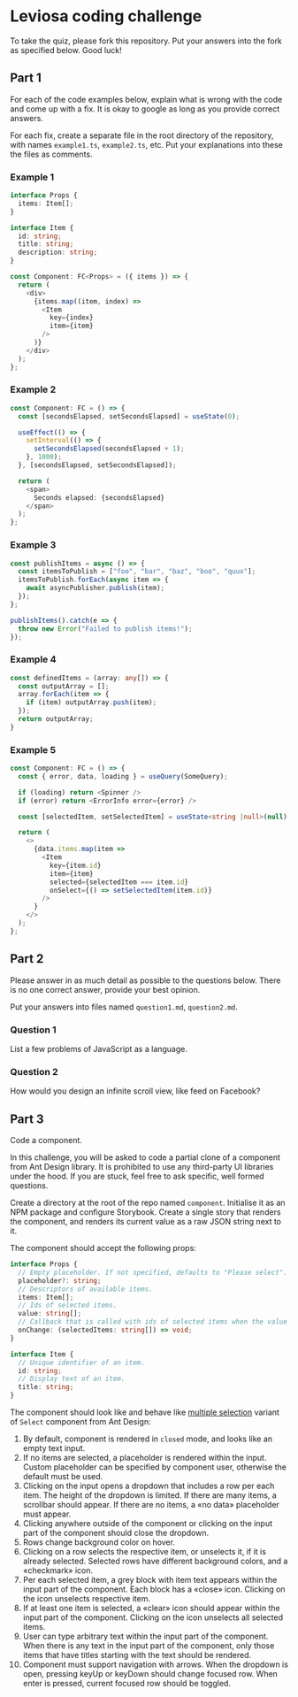 # Leviosa coding challenge
To take the quiz, please fork this repository. Put your answers into the fork as specified below. Good luck!

## Part 1
For each of the code examples below, explain what is wrong with the code and come up with a fix. It is okay to google as long as you provide correct answers.

For each fix, create a separate file in the root directory of the repository, with names `example1.ts`, `example2.ts`, etc. Put your explanations into these the files as comments.

### Example 1

```typescript
interface Props {
  items: Item[];
}

interface Item {
  id: string;
  title: string;
  description: string;
}

const Component: FC<Props> = ({ items }) => {
  return (
    <div>
      {items.map((item, index) => 
        <Item 
          key={index}
          item={item}
        />
      )}
    </div>
  );
};
```

### Example 2

```typescript
const Component: FC = () => {
  const [secondsElapsed, setSecondsElapsed] = useState(0);

  useEffect(() => {
    setInterval(() => {
      setSecondsElapsed(secondsElapsed + 1);
    }, 1000);
  }, [secondsElapsed, setSecondsElapsed]);

  return (
    <span>
      Seconds elapsed: {secondsElapsed}
    </span>
  );
};
```

### Example 3

```typescript
const publishItems = async () => {
  const itemsToPublish = ["foo", "bar", "baz", "boo", "quux"];
  itemsToPublish.forEach(async item => {
    await asyncPublisher.publish(item);
  });
};

publishItems().catch(e => {
  throw new Error("Failed to publish items!");
});
```

### Example 4

```typescript
const definedItems = (array: any[]) => {
  const outputArray = [];
  array.forEach(item => {
    if (item) outputArray.push(item);
  });
  return outputArray;
}
```

### Example 5

```typescript
const Component: FC = () => {
  const { error, data, loading } = useQuery(SomeQuery);

  if (loading) return <Spinner />
  if (error) return <ErrorInfo error={error} />

  const [selectedItem, setSelectedItem] = useState<string |null>(null);

  return (
    <>
      {data.items.map(item => 
        <Item 
          key={item.id}
          item={item}
          selected={selectedItem === item.id}
          onSelect={() => setSelectedItem(item.id)}
        />
      }
    </>
  );
};
```

## Part 2
Please answer in as much detail as possible to the questions below. There is no one correct answer, provide your best opinion.

Put your answers into files named `question1.md`, `question2.md`.

### Question 1
List a few problems of JavaScript as a language.

### Question 2
How would you design an infinite scroll view, like feed on Facebook?

## Part 3
Code a component.

In this challenge, you will be asked to code a partial clone of a component from Ant Design library. It is prohibited to use any third-party UI libraries under the hood. If you are stuck, feel free to ask specific, well formed questions.

Create a directory at the root of the repo named `component`. Initialise it as an NPM package and configure Storybook. Create a single story that renders the component, and renders its current value as a raw JSON string next to it.

The component should accept the following props:

```typescript
interface Props {
  // Empty placeholder. If not specified, defaults to "Please select".
  placeholder?: string;
  // Descriptors of available items.
  items: Item[];
  // Ids of selected items.
  value: string[];
  // Callback that is called with ids of selected items when the value changes.
  onChange: (selectedItems: string[]) => void;
}

interface Item {
  // Unique identifier of an item.
  id: string;
  // Display text of an item.
  title: string;
}
```

The component should look like and behave like [multiple selection](https://ant.design/components/select/#components-select-demo-multiple)  variant of `Select` component from Ant Design:

1. By default, component is rendered in `closed` mode, and looks like an empty text input.
2. If no items are selected, a placeholder is rendered within the input. Custom placeholder can be specified by component user, otherwise the default must be used.
3. Clicking on the input opens a dropdown that includes a row per each item. The height of the dropdown is limited. If there are many items, a scrollbar should appear. If there are no items, a «no data» placeholder must appear.
4. Clicking anywhere outside of the component or clicking on the input part of the component should close the dropdown.
5. Rows change background color on hover.
6. Clicking on a row selects the respective item, or unselects it, if it is already selected. Selected rows have different background colors, and a «checkmark» icon.
7. Per each selected item, a grey block with item text appears within the input part of the component. Each block has a «close» icon. Clicking on the icon unselects respective item.
8. If at least one item is selected, a «clear» icon should appear within the input part of the component. Clicking on the icon unselects all selected items.
9. User can type arbitrary text within the input part of the component. When there is any text in the input part of the component, only those items that have titles starting with the text should be rendered.
10. Component must support navigation with arrows. When the dropdown is open, pressing keyUp or keyDown should change focused row. When enter is pressed, current focused row should be toggled.


